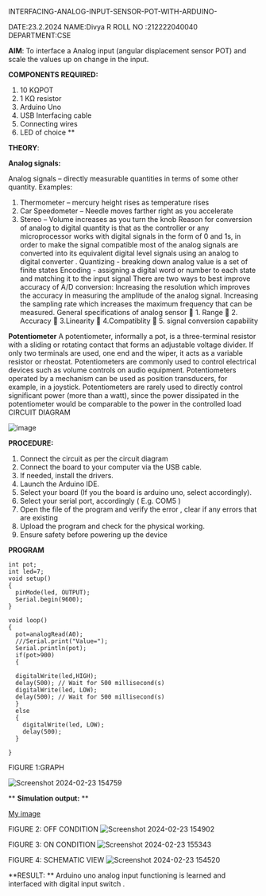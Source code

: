   INTERFACING-ANALOG-INPUT-SENSOR-POT-WITH-ARDUINO-
 
DATE:23.2.2024
NAME:Divya R
ROLL NO :212222040040
DEPARTMENT:CSE




**AIM**:  To interface a Analog  input (angular displacement sensor POT) and scale the values up on change in the input.


**COMPONENTS REQUIRED:**
1.	10 KΩPOT
2.	1 KΩ resistor 
3.	Arduino Uno 
4.	USB Interfacing cable 
5.	Connecting wires 
6.	LED of choice 
**


**THEORY**: 

**Analog signals:**

Analog signals – directly measurable quantities in terms of some other quantity.
Examples:
1. Thermometer – mercury height rises as temperature rises
2. Car Speedometer – Needle moves farther right as you accelerate
3. Stereo – Volume increases as you turn the knob
Reason for conversion of analog to digital quantity is that as the controller or any microprocessor works with digital signals in the form of 0 and 1s, in order to make the signal compatible  most of the analog signals are converted into its equivalent digital level signals using an analog to digital converter .
Quantizing - breaking down analog value is a set of finite states
Encoding - assigning a digital word or number to each state and matching it to the input signal
 There are two ways to best improve accuracy of A/D conversion:
Increasing the resolution which improves the accuracy in measuring the amplitude of the analog signal.
Increasing the sampling rate which increases the maximum frequency that can be measured.
General specifications of analog sensor
	1. Range
	2. Accuracy
	3.Linearity
	4.Compatiblity
	5. signal conversion capability

**Potentiometer**
A potentiometer, informally a pot, is a three-terminal resistor with a sliding or rotating contact that forms an adjustable voltage divider. If only two terminals are used, one end and the wiper, it acts as a variable resistor or rheostat.
Potentiometers are commonly used to control electrical devices such as volume controls on audio equipment. Potentiometers operated by a mechanism can be used as position transducers, for example, in a joystick. Potentiometers are rarely used to directly control significant power (more than a watt), since the power dissipated in the potentiometer would be comparable to the power in the controlled load
CIRCUIT DIAGRAM





![image](https://user-images.githubusercontent.com/36288975/163530788-eec3cdc3-95e8-4d2d-8349-6d0ea4c9439c.png)





**PROCEDURE:**

1.	Connect the circuit as per the circuit diagram 
2.	Connect the board to your computer via the USB cable.
3.	If needed, install the drivers.
4.	Launch the Arduino IDE.
5.	Select your board (If you the board is arduino uno, select accordingly).
6.	Select your serial port, accordingly ( E.g. COM5 )
7.	Open the file of the program  and verify the error , clear if any errors that are existing 
8.	Upload the program and check for the physical working. 
9.	Ensure safety before powering up the device 



**PROGRAM** 
```
int pot;
int led=7;
void setup()
{
  pinMode(led, OUTPUT);
  Serial.begin(9600);
}

void loop()
{
  pot=analogRead(A0);
  ///Serial.print("Value=");
  Serial.println(pot);
  if(pot>900)
  {
    
  digitalWrite(led,HIGH);
  delay(500); // Wait for 500 millisecond(s)
  digitalWrite(led, LOW);
  delay(500); // Wait for 500 millisecond(s)
  }
  else
  {
    digitalWrite(led, LOW);
    delay(500);
  }
    
}
```



FIGURE 1:GRAPH

![Screenshot 2024-02-23 154759](https://github.com/divyadivya10/EXPERIMENT-NO--02-INTERFACING-ANALOG-INPUT-SENSOR-POT-WITH-ARDUINO-/assets/119560271/1152f0ad-404d-4a09-bf6a-aa2b417ffca7)









**
**Simulation output:** 
**


[My image](username.github.com/repository/img/image.jpg)

FIGURE 2: OFF CONDITION
![Screenshot 2024-02-23 154902](https://github.com/divyadivya10/EXPERIMENT-NO--02-INTERFACING-ANALOG-INPUT-SENSOR-POT-WITH-ARDUINO-/assets/119560271/77ae1ced-08f2-4c50-be74-2d36cdb48b0c)

FIGURE 3: ON CONDITION
![Screenshot 2024-02-23 155343](https://github.com/divyadivya10/EXPERIMENT-NO--02-INTERFACING-ANALOG-INPUT-SENSOR-POT-WITH-ARDUINO-/assets/119560271/67086228-639c-4a5b-9180-ed8051de7849)

FIGURE 4: SCHEMATIC VIEW
![Screenshot 2024-02-23 154520](https://github.com/divyadivya10/EXPERIMENT-NO--02-INTERFACING-ANALOG-INPUT-SENSOR-POT-WITH-ARDUINO-/assets/119560271/707e42a9-c1f8-41b5-a746-b2f5f6b35100)










**RESULT: ** Arduino uno analog input functioning is learned and interfaced with digital input switch .
